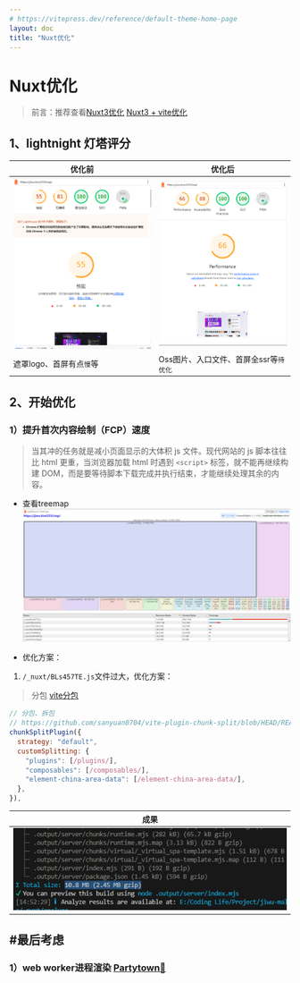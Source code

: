 ```yaml
---
# https://vitepress.dev/reference/default-theme-home-page
layout: doc
title: "Nuxt优化"
---
```


# Nuxt优化

> 前言：推荐查看[Nuxt3优化](https://nomx.dev/posts/nuxt3-optimization/)
> [Nuxt3 + vite优化](https://wenku.csdn.net/answer/fd406d3b99d741b0aa3d4e87eaf10b93)

## 1、lightnight 灯塔评分

| 优化前 | 优化后  |
| --- | ---  |
|![旧版](assets/nuxt优化/image-1.png)|![新版](assets/nuxt优化/image.png)|
|遮罩logo、首屏有点`慢`等 | Oss图片、入口文件、首屏全ssr等`待优化` |

## 2、开始优化

### 1）提升首次内容绘制（FCP）速度
>
> 当其冲的任务就是减小页面显示的大体积 js 文件。现代网站的 js 脚本往往比 html 更重，当浏览器加载 html 时遇到 `<script>` 标签，就不能再继续构建 DOM，而是要等待脚本下载完成并执行结束，才能继续处理其余的内容。

- 查看treemap
![treemap js](assets/nuxt优化/image-2.png)

- 优化方案：

1. `/_nuxt/BLs457TE.js`文件过大，优化方案：

> 分包 [vite分包](<https://github.com/sanyuan0704/vite-plugin-chunk-split/blob/HEAD/README-CN.md>)

```js
// 分包、拆包
// https://github.com/sanyuan0704/vite-plugin-chunk-split/blob/HEAD/README-CN.md
chunkSplitPlugin({
  strategy: "default",
  customSplitting: {
    "plugins": [/plugins/],
    "composables": [/composables/],
    "element-china-area-data": [/element-china-area-data/],
  },
}),
```

|成果|
|---|
|![成果](assets/nuxt优化/image-3.png)|

## #最后考虑

### 1）web worker进程渲染 [Partytown🎉](https://zhuanlan.zhihu.com/p/452678872)
